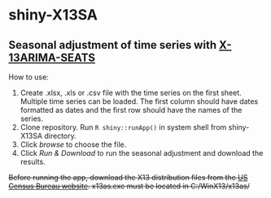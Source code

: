 # shiny-X13SA
## Seasonal adjustment of time series with [X-13ARIMA-SEATS](https://www.census.gov/srd/www/x13as/)

How to use:

1. Create .xlsx, .xls or .csv file with the time series on the first sheet. Multiple time series can be loaded. The first column should have dates formatted as dates and the first row should have the names of the series. 
2. Clone repository. Run `R shiny::runApp()` in system shell from shiny-X13SA directory.
3. Click *browse* to choose the file.
4. Click *Run & Download* to run the seasonal adjustment and download the results.

~~Before running the app, download the X13 distribution files from the [US Census Bureau website](https://www.census.gov/srd/www/winx13/winx13_down.html). x13as.exe must be located in C:/WinX13/x13as/~~ 
